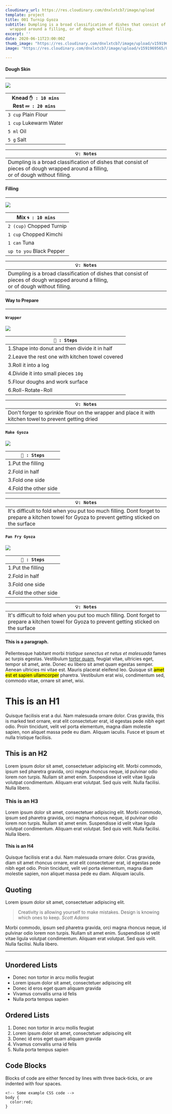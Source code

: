 ```yaml
---
cloudinary_url: https://res.cloudinary.com/dnxlxtcb7/image/upload
template: project
title: 001 Turnip Gyoza
subtitle: Dumpling is a broad classification of dishes that consist of pieces of dough
  wrapped around a filling, or of dough without filling.
excerpt: ''
date: 2020-06-11T23:00:00Z
thumb_image: "https://res.cloudinary.com/dnxlxtcb7/image/upload/v1591969567/001%20Turnip%20Gyoza/Website-Thumb.png"
image: "https://res.cloudinary.com/dnxlxtcb7/image/upload/v1591969565/001%20Turnip%20Gyoza/IMG_0167.jpg"

---
```


#### Dough Skin
---
![](https://res.cloudinary.com/dnxlxtcb7/image/upload/v1591969572/001%20Turnip%20Gyoza/Website-HeroContent.png)

| Knead `✋ : 10 mins` <br>  Rest `💤 : 20 mins ` |
| --- |
| `3 cup` Plain Flour |
| `1 cup` Lukewarm Water |
| `5 ml` Oil |
| `5 g` Salt |

| `💡: Notes` |
| --- |
| Dumpling is a broad classification of dishes that consist of pieces of dough wrapped around a filling, <br> or of dough without filling. |


#### Filling
---
![](https://res.cloudinary.com/dnxlxtcb7/image/upload/v1591969562/001%20Turnip%20Gyoza/IMG_0165.jpg)

| Mix `🌀 : 10 mins ` |
| --- |
| `2 (cup)` Chopped Turnip |
| `1 cup` Chopped Kimchi |
| `1 can` Tuna |
| `up to you` Black Pepper |

| `💡: Notes` |
| --- |
| Dumpling is a broad classification of dishes that consist of pieces of dough wrapped around a filling, <br> or of dough without filling. |

#### Way to Prepare
---
#### `Wrapper`
![](https://res.cloudinary.com/dnxlxtcb7/image/upload/v1591969562/001%20Turnip%20Gyoza/IMG_0165.jpg)

| `👀 : Steps`|
| --- |
| 1.Shape into donut and then divide it in half |
| 2.Leave the rest one with kitchen towel covered |
| 3.Roll it into a log |
| 4.Divide it into small pieces `10g` |
| 5.Flour doughs and work surface|
| 6.Roll-Rotate-Roll|

| `💡: Notes` |
| --- |
| Don't forger to sprinkle flour on the wrapper and place it with kitchen towel to prevent getting dried |

#### `Make Gyoza`
![](https://res.cloudinary.com/dnxlxtcb7/image/upload/v1591969567/001%20Turnip%20Gyoza/Website-Thumb.png)

|`👀 : Steps`|
| --- |
| 1.Put the filling |
| 2.Fold in half |
| 3.Fold one side |
| 4.Fold the other side |

| `💡: Notes` |
| --- |
| It's difficult to fold when you put too much filling. Dont forget to prepare a kitchen towel for Gyoza to prevent getting sticked on the surface |

#### `Pan Fry Gyoza`
![](https://res.cloudinary.com/dnxlxtcb7/image/upload/v1591969562/001%20Turnip%20Gyoza/IMG_0162.jpg)

| `👀 : Steps` |
| --- |
| 1.Put the filling |
| 2.Fold in half |
| 3.Fold one side |
| 4.Fold the other side |

| `💡: Notes` |
| --- |
| It's difficult to fold when you put too much filling. Dont forget to prepare a kitchen towel for Gyoza to prevent getting sticked on the surface |


#### **This is a paragraph**. 
Pellentesque habitant morbi _tristique senectus et netus et malesuada_ fames ac turpis egestas. Vestibulum [tortor quam](https://www.google.com), feugiat vitae, ultricies eget, tempor sit amet, ante. Donec eu libero sit amet quam egestas semper. Aenean ultricies mi vitae est. Mauris placerat eleifend leo. Quisque sit <mark>amet est et sapien ullamcorper</mark> pharetra. Vestibulum erat wisi, condimentum sed, commodo vitae, ornare sit amet, wisi.

# This is an H1

Quisque facilisis erat a dui. Nam malesuada ornare dolor. Cras gravida, this is marked text ornare, erat elit consectetuer erat, id egestas pede nibh eget odio. Proin tincidunt, velit vel porta elementum, magna diam molestie sapien, non aliquet massa pede eu diam. Aliquam iaculis. Fusce et ipsum et nulla tristique facilisis.

## This is an H2

Lorem ipsum dolor sit amet, consectetuer adipiscing elit. Morbi commodo, ipsum sed pharetra gravida, orci magna rhoncus neque, id pulvinar odio lorem non turpis. Nullam sit amet enim. Suspendisse id velit vitae ligula volutpat condimentum. Aliquam erat volutpat. Sed quis velit. Nulla facilisi. Nulla libero.

### This is an H3

Lorem ipsum dolor sit amet, consectetuer adipiscing elit. Morbi commodo, ipsum sed pharetra gravida, orci magna rhoncus neque, id pulvinar odio lorem non turpis. Nullam sit amet enim. Suspendisse id velit vitae ligula volutpat condimentum. Aliquam erat volutpat. Sed quis velit. Nulla facilisi. Nulla libero.

#### This is an H4

Quisque facilisis erat a dui. Nam malesuada ornare dolor. Cras gravida, diam sit amet rhoncus ornare, erat elit consectetuer erat, id egestas pede nibh eget odio. Proin tincidunt, velit vel porta elementum, magna diam molestie sapien, non aliquet massa pede eu diam. Aliquam iaculis.

## Quoting

Lorem ipsum dolor sit amet, consectetuer adipiscing elit.

> Creativity is allowing yourself to make mistakes. Design is knowing which ones to keep. <cite>Scott Adams</cite>

Morbi commodo, ipsum sed pharetra gravida, orci magna rhoncus neque, id pulvinar odio lorem non turpis. Nullam sit amet enim. Suspendisse id velit vitae ligula volutpat condimentum. Aliquam erat volutpat. Sed quis velit. Nulla facilisi. Nulla libero.

<hr />

## Unordered Lists

* Donec non tortor in arcu mollis feugiat
* Lorem ipsum dolor sit amet, consectetuer adipiscing elit
* Donec id eros eget quam aliquam gravida
* Vivamus convallis urna id felis
* Nulla porta tempus sapien

## Ordered Lists

1. Donec non tortor in arcu mollis feugiat
2. Lorem ipsum dolor sit amet, consectetuer adipiscing elit
3. Donec id eros eget quam aliquam gravida
4. Vivamus convallis urna id felis
5. Nulla porta tempus sapien

## Code Blocks

Blocks of code are either fenced by lines with three back-ticks, or are indented with four spaces.

    <!-- Some example CSS code -->
    body {
      color:red;
    }